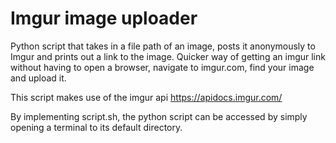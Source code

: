 # Imgur image uploader
Python script that takes in a file path of an image, posts it anonymously to Imgur and prints out a link to the image. Quicker way of getting an imgur link without having to open a browser, navigate to imgur.com, find your image and upload it. 

This script makes use of the imgur api https://apidocs.imgur.com/


By implementing script.sh, the python script can be accessed by simply opening a terminal to its default directory.
